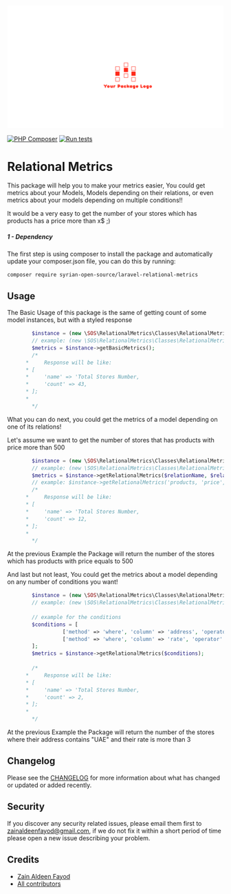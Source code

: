 ![logo](assets/logo.png)


[![PHP Composer](https://github.com/Syrian-Open-Source/laravel-relational-metrics/actions/workflows/php.yml/badge.svg)](https://github.com/syrian-open-source/laravel-multi-process/actions/workflows/php.yml)
[![Run tests](https://github.com/Syrian-Open-Source/laravel-relational-metrics/actions/workflows/tests.yml/badge.svg)](https://github.com/syrian-open-source/laravel-multi-process/actions/workflows/tests.yml)


# Relational Metrics
This package will help you to make your metrics easier, You could get metrics about your Models, Models depending on their relations, or even metrics about your models depending on multiple conditions!!

It would be a very easy to get the number of your stores which has products has a price more than x$ ;)

##### 1 - Dependency
The first step is using composer to install the package and automatically update your composer.json file, you can do this by running:

```shell
composer require syrian-open-source/laravel-relational-metrics
```


Usage
---------
The Basic Usage of this package is the same of getting count of some model instances, but with a styled response 

```php
        $instance = (new \SOS\RelationalMetrics\Classes\RelationalMetrics("ModelName")); 
        // example: (new \SOS\RelationalMetrics\Classes\RelationalMetrics("Store"));
        $metrics = $instance->getBasicMetrics();
        /*
	  *     Response will be like:
	  *	[
	  *	    'name' => 'Total Stores Number,
	  *	    'count' => 43,
	  *	];
	  *	
        */
```
What you can do next, you could get the metrics of a model depending on one of its relations!

Let's assume we want to get the number of stores that has products with price more than 500

```php
        $instance = (new \SOS\RelationalMetrics\Classes\RelationalMetrics("ModelName")); 
        // example: (new \SOS\RelationalMetrics\Classes\RelationalMetrics("Store"));
        $metrics = $instance->getRelationalMetrics($relationName, $relationColumn, $value);
        // example: $instance->getRelationalMetrics('products, 'price', 500);
        /*
	  *     Response will be like:
	  *	[
	  *	    'name' => 'Total Stores Number,
	  *	    'count' => 12,
	  *	];
	  *	
        */
```
At the previous Example the Package will return the number of the stores which has products with price equals to 500


And last but not least, You could get the metrics about a model depending on any number of conditions you want!


```php
        $instance = (new \SOS\RelationalMetrics\Classes\RelationalMetrics("ModelName")); 
        // example: (new \SOS\RelationalMetrics\Classes\RelationalMetrics("Store"));
        
        // example for the conditions
        $conditions = [
                  ['method' => 'where', 'column' => 'address', 'operator' => 'like', 'value' => '%UAE%'],
                  ['method' => 'where', 'column' => 'rate', 'operator' => '>', 'value' => 3],
        ];
        $metrics = $instance->getRelationalMetrics($conditions);
        	
        /*
	  *     Response will be like:
	  *	[
	  *	    'name' => 'Total Stores Number,
	  *	    'count' => 2,
	  *	];
	  *	
        */
```
At the previous Example the Package will return the number of the stores where their address contains "UAE" and their rate is more than 3



Changelog
---------
Please see the [CHANGELOG](https://github.com/syrian-open-source/laravel-relational-metrics/blob/master/CHANGELOG.md) for more information about what has changed or updated or added recently.

Security
--------
If you discover any security related issues, please email them first to zainaldeenfayod@gmail.com, 
if we do not fix it within a short period of time please open a new issue describing your problem. 

Credits
-------
* [Zain Aldeen Fayod](https://www.linkedin.com/in/zainaldeenfayod/)
* [All contributors](https://github.com/syrian-open-source/laravel-relational-metrics/graphs/contributors)

